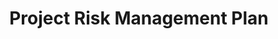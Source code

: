 # &nbsp;&nbsp;&nbsp;&nbsp;&nbsp;&nbsp;&nbsp;&nbsp;&nbsp;&nbsp;&nbsp;&nbsp;&nbsp;Project Risk Management Plan